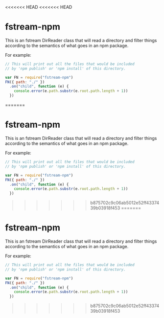 <<<<<<< HEAD
<<<<<<< HEAD
# fstream-npm

This is an fstream DirReader class that will read a directory and filter
things according to the semantics of what goes in an npm package.

For example:

```javascript
// This will print out all the files that would be included
// by 'npm publish' or 'npm install' of this directory.

var FN = require("fstream-npm")
FN({ path: "./" })
  .on("child", function (e) {
    console.error(e.path.substr(e.root.path.length + 1))
  })
```

=======
# fstream-npm

This is an fstream DirReader class that will read a directory and filter
things according to the semantics of what goes in an npm package.

For example:

```javascript
// This will print out all the files that would be included
// by 'npm publish' or 'npm install' of this directory.

var FN = require("fstream-npm")
FN({ path: "./" })
  .on("child", function (e) {
    console.error(e.path.substr(e.root.path.length + 1))
  })
```

>>>>>>> b875702c9c06ab5012e52ff4337439b03918f453
=======
# fstream-npm

This is an fstream DirReader class that will read a directory and filter
things according to the semantics of what goes in an npm package.

For example:

```javascript
// This will print out all the files that would be included
// by 'npm publish' or 'npm install' of this directory.

var FN = require("fstream-npm")
FN({ path: "./" })
  .on("child", function (e) {
    console.error(e.path.substr(e.root.path.length + 1))
  })
```

>>>>>>> b875702c9c06ab5012e52ff4337439b03918f453
